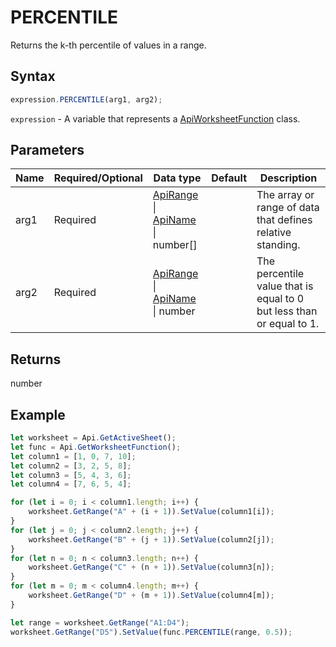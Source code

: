 # PERCENTILE

Returns the k-th percentile of values in a range.

## Syntax

```javascript
expression.PERCENTILE(arg1, arg2);
```

`expression` - A variable that represents a [ApiWorksheetFunction](../ApiWorksheetFunction.md) class.

## Parameters

| **Name** | **Required/Optional** | **Data type** | **Default** | **Description** |
| ------------- | ------------- | ------------- | ------------- | ------------- |
| arg1 | Required | [ApiRange](../../ApiRange/ApiRange.md) \| [ApiName](../../ApiName/ApiName.md) \| number[] |  | The array or range of data that defines relative standing. |
| arg2 | Required | [ApiRange](../../ApiRange/ApiRange.md) \| [ApiName](../../ApiName/ApiName.md) \| number |  | The percentile value that is equal to 0 but less than or equal to 1. |

## Returns

number

## Example



```javascript editor-xlsx
let worksheet = Api.GetActiveSheet();
let func = Api.GetWorksheetFunction();
let column1 = [1, 0, 7, 10];
let column2 = [3, 2, 5, 8];
let column3 = [5, 4, 3, 6];
let column4 = [7, 6, 5, 4];

for (let i = 0; i < column1.length; i++) {
    worksheet.GetRange("A" + (i + 1)).SetValue(column1[i]);
}
for (let j = 0; j < column2.length; j++) {
    worksheet.GetRange("B" + (j + 1)).SetValue(column2[j]);
}
for (let n = 0; n < column3.length; n++) {
    worksheet.GetRange("C" + (n + 1)).SetValue(column3[n]);
}
for (let m = 0; m < column4.length; m++) {
    worksheet.GetRange("D" + (m + 1)).SetValue(column4[m]);
}

let range = worksheet.GetRange("A1:D4");
worksheet.GetRange("D5").SetValue(func.PERCENTILE(range, 0.5));
```
